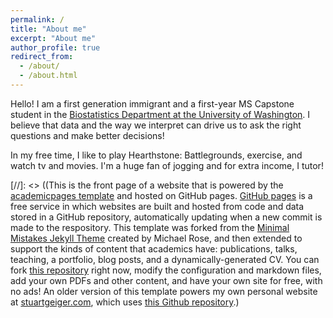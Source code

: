 ```yaml
---
permalink: /
title: "About me"
excerpt: "About me"
author_profile: true
redirect_from:
  - /about/
  - /about.html
---
```


Hello! I am a first generation immigrant and a first-year MS Capstone student in the [Biostatistics Department at the University of Washington](https://www.biostat.washington.edu/). I believe that data and the way we interpret can drive us to ask the right questions and make better decisions!

In my free time, I like to play Hearthstone: Battlegrounds, exercise, and watch tv and movies. I'm a huge fan of jogging and for extra income, I tutor!

[//]: <> ((This is the front page of a website that is powered by the [academicpages template](https://github.com/academicpages/academicpages.github.io) and hosted on GitHub pages. [GitHub pages](https://pages.github.com) is a free service in which websites are built and hosted from code and data stored in a GitHub repository, automatically updating when a new commit is made to the respository. This template was forked from the [Minimal Mistakes Jekyll Theme](https://mmistakes.github.io/minimal-mistakes/) created by Michael Rose, and then extended to support the kinds of content that academics have: publications, talks, teaching, a portfolio, blog posts, and a dynamically-generated CV. You can fork [this repository](https://github.com/academicpages/academicpages.github.io) right now, modify the configuration and markdown files, add your own PDFs and other content, and have your own site for free, with no ads! An older version of this template powers my own personal website at [stuartgeiger.com](http://stuartgeiger.com), which uses [this Github repository](https://github.com/staeiou/staeiou.github.io).)

